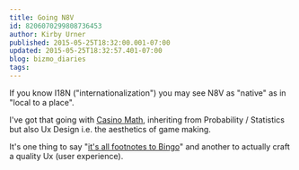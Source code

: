 ```yaml
---
title: Going N8V
id: 8206070299808736453
author: Kirby Urner
published: 2015-05-25T18:32:00.001-07:00
updated: 2015-05-25T18:32:57.401-07:00
blog: bizmo_diaries
tags: 
---
```


If you know I18N ("internationalization") you may see N8V as "native" as in "local to a place". 

I've got that going with [Casino Math](http://wikieducator.org/Casino_Math), inheriting from Probability / Statistics but also Ux Design i.e. the aesthetics of game making. 

It's one thing to say "[it's all footnotes to Bingo](http://coffeeshopsnet.blogspot.com/2009/03/csn-circuits.html)" and another to actually craft a quality Ux (user experience).
